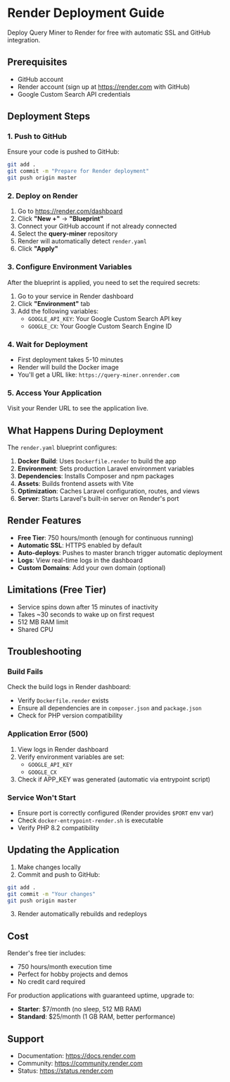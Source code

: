 # Render Deployment Guide

Deploy Query Miner to Render for free with automatic SSL and GitHub integration.

## Prerequisites

- GitHub account
- Render account (sign up at https://render.com with GitHub)
- Google Custom Search API credentials

## Deployment Steps

### 1. Push to GitHub

Ensure your code is pushed to GitHub:

```bash
git add .
git commit -m "Prepare for Render deployment"
git push origin master
```

### 2. Deploy on Render

1. Go to https://render.com/dashboard
2. Click **"New +"** → **"Blueprint"**
3. Connect your GitHub account if not already connected
4. Select the **query-miner** repository
5. Render will automatically detect `render.yaml`
6. Click **"Apply"**

### 3. Configure Environment Variables

After the blueprint is applied, you need to set the required secrets:

1. Go to your service in Render dashboard
2. Click **"Environment"** tab
3. Add the following variables:
   - `GOOGLE_API_KEY`: Your Google Custom Search API key
   - `GOOGLE_CX`: Your Google Custom Search Engine ID

### 4. Wait for Deployment

- First deployment takes 5-10 minutes
- Render will build the Docker image
- You'll get a URL like: `https://query-miner.onrender.com`

### 5. Access Your Application

Visit your Render URL to see the application live.

## What Happens During Deployment

The `render.yaml` blueprint configures:

1. **Docker Build**: Uses `Dockerfile.render` to build the app
2. **Environment**: Sets production Laravel environment variables
3. **Dependencies**: Installs Composer and npm packages
4. **Assets**: Builds frontend assets with Vite
5. **Optimization**: Caches Laravel configuration, routes, and views
6. **Server**: Starts Laravel's built-in server on Render's port

## Render Features

- **Free Tier**: 750 hours/month (enough for continuous running)
- **Automatic SSL**: HTTPS enabled by default
- **Auto-deploys**: Pushes to master branch trigger automatic deployment
- **Logs**: View real-time logs in the dashboard
- **Custom Domains**: Add your own domain (optional)

## Limitations (Free Tier)

- Service spins down after 15 minutes of inactivity
- Takes ~30 seconds to wake up on first request
- 512 MB RAM limit
- Shared CPU

## Troubleshooting

### Build Fails

Check the build logs in Render dashboard:
- Verify `Dockerfile.render` exists
- Ensure all dependencies are in `composer.json` and `package.json`
- Check for PHP version compatibility

### Application Error (500)

1. View logs in Render dashboard
2. Verify environment variables are set:
   - `GOOGLE_API_KEY`
   - `GOOGLE_CX`
3. Check if APP_KEY was generated (automatic via entrypoint script)

### Service Won't Start

- Ensure port is correctly configured (Render provides `$PORT` env var)
- Check `docker-entrypoint-render.sh` is executable
- Verify PHP 8.2 compatibility

## Updating the Application

1. Make changes locally
2. Commit and push to GitHub:
```bash
git add .
git commit -m "Your changes"
git push origin master
```
3. Render automatically rebuilds and redeploys

## Cost

Render's free tier includes:
- 750 hours/month execution time
- Perfect for hobby projects and demos
- No credit card required

For production applications with guaranteed uptime, upgrade to:
- **Starter**: $7/month (no sleep, 512 MB RAM)
- **Standard**: $25/month (1 GB RAM, better performance)

## Support

- Documentation: https://docs.render.com
- Community: https://community.render.com
- Status: https://status.render.com
